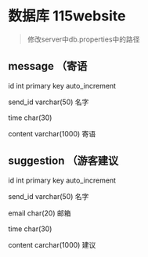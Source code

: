 # 数据库 115website

> 修改server中db.properties中的路径



## message  （寄语

id int primary key auto_increment

send_id varchar(50)       名字

time char(30)

content varchar(1000)    寄语





## suggestion    （游客建议

id int primary key auto_increment

send_id varchar(50)      名字

email   char(20)     邮箱

time  char(30)

content  carchar(1000)    建议



